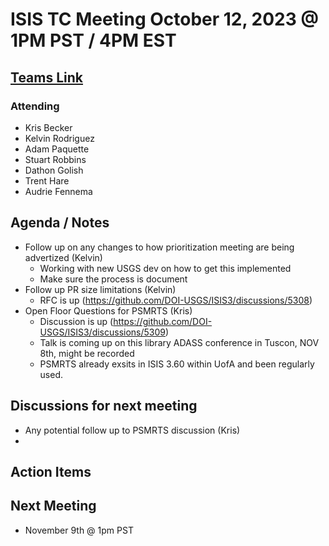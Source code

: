 # ISIS TC Meeting October 12, 2023 @ 1PM PST /  4PM EST

## [Teams Link](https://teams.microsoft.com/dl/launcher/launcher.html?url=%2f_%23%2fl%2fmeetup-join%2f19%3ameeting_YWRkZjdiMGUtZWJlOC00OWMzLThlMTItZTk0Y2MyM2E1MWE0%40thread.v2%2f0%3fcontext%3d%257b%2522Tid%2522%253a%25220693b5ba-4b18-4d7b-9341-f32f400a5494%2522%252c%2522Oid%2522%253a%2522c27c6e98-e45a-45ff-aea5-7f10d6fe67c1%2522%257d%26anon%3dtrue&type=meetup-join&deeplinkId=e54b3969-3c7f-4efb-9cad-ee99cf639f86&directDl=true&msLaunch=true&enableMobilePage=true&suppressPrompt=true)

### Attending
- Kris Becker 
- Kelvin Rodriguez
- Adam Paquette 
- Stuart Robbins 
- Dathon Golish 
- Trent Hare 
- Audrie Fennema 

## Agenda / Notes
- Follow up on any changes to how prioritization meeting are being advertized (Kelvin)
  - Working with new USGS dev on how to get this implemented 
  - Make sure the process is document 
- Follow up PR size limitations (Kelvin)
  - RFC is up (https://github.com/DOI-USGS/ISIS3/discussions/5308)
- Open Floor Questions for PSMRTS (Kris)
  - Discussion is up (https://github.com/DOI-USGS/ISIS3/discussions/5309)
  - Talk is coming up on this library ADASS conference in Tuscon, NOV 8th, might be recorded  
  - PSMRTS already exsits in ISIS 3.60 within UofA and been regularly used. 


## Discussions for next meeting
- Any potential follow up to PSMRTS discussion (Kris)
- 

## Action Items


## Next Meeting
- November 9th @ 1pm PST
